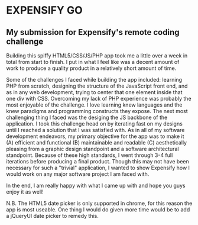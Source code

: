 EXPENSIFY GO
============

My submission for Expensify's remote coding challenge
-----------------------------------------------------

Building this spiffy HTML5/CSS/JS/PHP app took me a little over a week in total from start to finish. I put in what I feel like was a decent amount of work to produce a quality product in a relatively short amount of time. 

Some of the challenges I faced while building the app included: learning PHP from scratch, designing the structure of the JavaScript front end, and as in any web development, trying to center that one element inside that one div with CSS. Overcoming my lack of PHP experience was probably the most enjoyable of the challenge. I love learning knew languages and the knew paradigms and programming constructs they expose. The next most challenging thing I faced was the desiging the JS backbone of the application. I took this challenge head on by iterating fast on my designs until I reached a solution that I was satisfied with. As in all of my software development endeavors, my primary objective for the app was to make it (A) efficient and functional (B) maintainable and readable (C) aesthetically pleasing from a graphic design standpoint and a software architectural standpoint. Because of these high standards, I went through 3-4 full iterations before producing a final product. Though this may not have been necessary for such a "trivial" application, I wanted to show Expensify how I would work on any major software project I am faced with. 

In the end, I am really happy with what I came up with and hope you guys enjoy it as well!

N.B. The HTML5 date picker is only supported in chrome, for this reason the app is most useable. One thing I would do given more time would be to add a jQueryUI date picker to remedy this.

